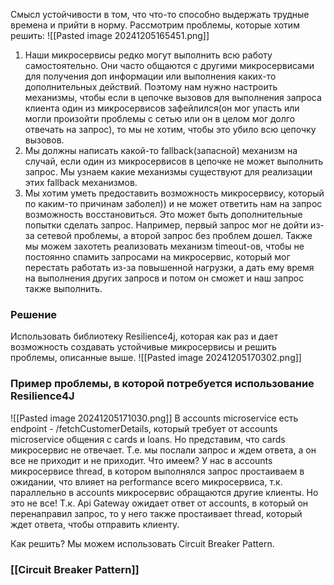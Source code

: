 Смысл устойчивости в том, что что-то способно выдержать трудные времена и прийти в норму.
Рассмотрим проблемы, которые хотим решить:
![[Pasted image 20241205165451.png]]
1. Наши микросервисы редко могут выполнить всю работу самостоятельно. Они часто общаются с другими микросервисами для получения доп информации или выполнения каких-то дополнительных действий. Поэтому нам нужно настроить механизмы, чтобы если в цепочке вызовов для выполнения запроса клиента один из микросервисов зафейлился(он мог упасть или могли произойти проблемы с сетью или он в целом мог долго отвечать на запрос), то мы не хотим, чтобы это убило всю цепочку вызовов.
2. Мы должны написать какой-то fallback(запасной) механизм на случай, если один из микросервисов в цепочке не может выполнить запрос. Мы узнаем какие механизмы существуют для реализации этих fallback механизмов.
3. Мы хотим уметь предоставить возможность микросервису, который по каким-то причинам заболел)) и не может ответить нам на запрос возможность восстановиться. Это может быть дополнительные попытки сделать запрос. Например, первый запрос мог не дойти из-за сетевой проблемы, а второй запрос без проблем дошел. Также мы можем захотеть реализовать механизм timeout-ов, чтобы не постоянно спамить запросами на микросервис, который мог перестать работать из-за повышенной нагрузки, а дать ему время на выполнения других запросв и потом он сможет и наш запрос также выполнить. 

### Решение
Использовать библиотеку Resilience4j, которая как раз и дает возможность создавать устойчивые микросервисы и решить проблемы, описанные выше.
![[Pasted image 20241205170302.png]]

### Пример проблемы, в которой потребуется использование Resilience4J
![[Pasted image 20241205171030.png]]
В accounts microservice есть endpoint - /fetchCustomerDetails, который требует от accounts microservice общения с cards и loans. Но представим, что cards микросервис не отвечает. Т.е. мы послали запрос и ждем ответа, а он все не приходит и не приходит. Что имеем? У нас в accounts микросервисе thread, в котором выполнялся запрос простаиваем в ожидании, что влияет на performance всего микросервиса, т.к. параллельно в accounts микросервис обращаются другие клиенты. Но это не все! Т.к. Api Gateway ожидает ответ от accounts, в который он перенаправил запрос, то у него также простаивает thread, который ждет ответа, чтобы отправить клиенту.

Как решить? Мы можем использовать Circuit Breaker Pattern.

### [[Circuit Breaker Pattern]]
